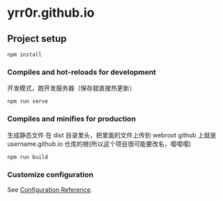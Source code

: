 # yrr0r.github.io

## Project setup
```
npm install
```

### Compiles and hot-reloads for development
开发模式，跑开发服务器（保存就直接热更新）
```
npm run serve
```

### Compiles and minifies for production
生成静态文件
在 dist 目录里头，把里面的文件上传到 webroot
github 上就是 username.github.io 仓库的根(所以这个项目很可能要改名，嘤嘤嘤)

```
npm run build
```

### Customize configuration
See [Configuration Reference](https://cli.vuejs.org/config/).

